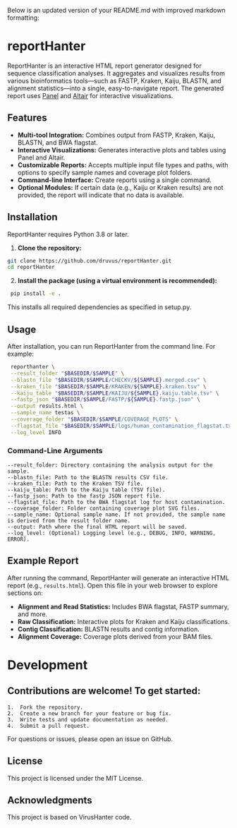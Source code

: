 Below is an updated version of your README.md with improved markdown formatting:

# reportHanter

ReportHanter is an interactive HTML report generator designed for sequence classification analyses. It aggregates and visualizes results from various bioinformatics tools—such as FASTP, Kraken, Kaiju, BLASTN, and alignment statistics—into a single, easy-to-navigate report. The generated report uses [Panel](https://panel.holoviz.org/) and [Altair](https://altair-viz.github.io/) for interactive visualizations.

## Features

- **Multi-tool Integration:** Combines output from FASTP, Kraken, Kaiju, BLASTN, and BWA flagstat.
- **Interactive Visualizations:** Generates interactive plots and tables using Panel and Altair.
- **Customizable Reports:** Accepts multiple input file types and paths, with options to specify sample names and coverage plot folders.
- **Command-line Interface:** Create reports using a single command.
- **Optional Modules:** If certain data (e.g., Kaiju or Kraken results) are not provided, the report will indicate that no data is available.

## Installation

ReportHanter requires Python 3.8 or later.

1. **Clone the repository:**

```bash
git clone https://github.com/druvus/reportHanter.git
cd reportHanter
```

2.	**Install the package (using a virtual environment is recommended):**

   ```bash
    pip install -e .
   ```
This installs all required dependencies as specified in setup.py.

## Usage

After installation, you can run ReportHanter from the command line. For example:

   ```bash
    reporthanter \
    --result_folder "$BASEDIR/$SAMPLE" \
    --blastn_file "$BASEDIR/$SAMPLE/CHECKV/${SAMPLE}.merged.csv" \
    --kraken_file "$BASEDIR/$SAMPLE/KRAKEN/${SAMPLE}.kraken.tsv" \
    --kaiju_table "$BASEDIR/$SAMPLE/KAIJU/${SAMPLE}.kaiju.table.tsv" \
    --fastp_json "$BASEDIR/$SAMPLE/FASTP/${SAMPLE}.fastp.json" \
    --output results.html \
    --sample_name testas \
    --coverage_folder "$BASEDIR/$SAMPLE/COVERAGE_PLOTS" \
    --flagstat_file "$BASEDIR/$SAMPLE/logs/human_contamination_flagstat.txt" \
    --log_level INFO
   ```

### Command-Line Arguments
	--result_folder: Directory containing the analysis output for the sample.
	--blastn_file: Path to the BLASTN results CSV file.
	--kraken_file: Path to the Kraken TSV file.
	--kaiju_table: Path to the Kaiju table (TSV file).
	--fastp_json: Path to the fastp JSON report file.
	--flagstat_file: Path to the BWA flagstat log for host contamination.
	--coverage_folder: Folder containing coverage plot SVG files.
	--sample_name: Optional sample name. If not provided, the sample name is derived from the result folder name.
	--output: Path where the final HTML report will be saved.
	--log_level: (Optional) Logging level (e.g., DEBUG, INFO, WARNING, ERROR).

## Example Report

After running the command, ReportHanter will generate an interactive HTML report (e.g., `results.html`). Open this file in your web browser to explore sections on:
- **Alignment and Read Statistics:** Includes BWA flagstat, FASTP summary, and more.
- **Raw Classification:** Interactive plots for Kraken and Kaiju classifications.
- **Contig Classification:** BLASTN results and contig information.
- **Alignment Coverage:** Coverage plots derived from your BAM files.



# Development

## Contributions are welcome! To get started:
	1.	Fork the repository.
	2.	Create a new branch for your feature or bug fix.
	3.	Write tests and update documentation as needed.
	4.	Submit a pull request.

For questions or issues, please open an issue on GitHub.

## License

This project is licensed under the MIT License.

## Acknowledgments
This project is based on VirusHanter code. 


